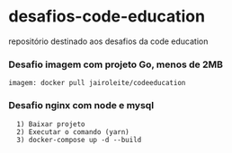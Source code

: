 # desafios-code-education
repositório destinado aos desafios da code education

### Desafio imagem com projeto Go, menos de 2MB
```
imagem: docker pull jairoleite/codeeducation
```


### Desafio nginx com node e mysql
```
  1) Baixar projeto 
  2) Executar o comando (yarn)
  3) docker-compose up -d --build
```
